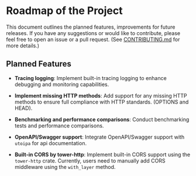 # Roadmap of the Project

This document outlines the planned features, improvements for future releases. If you have any suggestions or would like to contribute, please feel free to open an issue or a pull request. (See [CONTRIBUTING.md](CONTRIBUTING.md) for more details.)

## Planned Features

- **Tracing logging**: Implement built-in tracing logging to enhance debugging and monitoring capabilities.

- **Implement missing HTTP methods**: Add support for any missing HTTP methods to ensure full compliance with HTTP standards. (OPTIONS and HEAD).

- **Benchmarking and performance comparisons**: Conduct benchmarking tests and performance comparisons.

- **OpenAPI/Swagger support**: Integrate OpenAPI/Swagger support with `utoipa` for api documentation.

- **Built-in CORS by tower-http**: Implement built-in CORS support using the `tower-http` crate. Currently, users need to manually add CORS middleware using the `with_layer` method.
